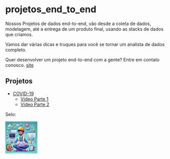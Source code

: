 # projetos_end_to_end

Nossos Projetos de dados end-to-end, vão desde a coleta de dados, modelagem, até a entrega de um produto final, usando as stacks de dados que criamos.

Vamos dar várias dicas e truques para você se tornar um analista de dados completo.

Quer desenvolver um projeto end-to-end com a gente? Entre em contato conosco. [site](https://insightcore.tech/)

## Projetos

- [COVID-19](/Covid_19/README.md)
    - [Vídeo Parte 1](https://youtu.be/ZjVKkVJZNus)
    - [Vídeo Parte 2](https://youtu.be/7mIk_X3M2K0)

Selo:

[<img src="img/image.webp" width="100" height="100">](https://github.com/Linhares015)
